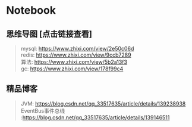# Notebook

## 思维导图 [点击链接查看]
> mysql: https://www.zhixi.com/view/2e50c06d </br>
> redis: https://www.zhixi.com/view/9ccb7289 </br>
> 算法: https://www.zhixi.com/view/5b2a13f3 </br>
> gc: https://www.zhixi.com/view/178f99c4 </br>

## 精品博客
> JVM: https://blog.csdn.net/qq_33517635/article/details/139238938 </br>
> EventBus事件总线 :https://blog.csdn.net/qq_33517635/article/details/139146511 </br>




